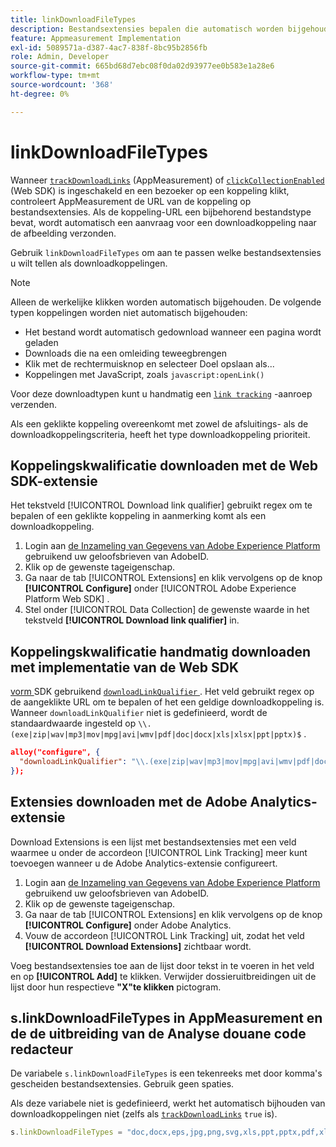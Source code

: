 ```yaml
---
title: linkDownloadFileTypes
description: Bestandsextensies bepalen die automatisch worden bijgehouden als downloadkoppelingen.
feature: Appmeasurement Implementation
exl-id: 5089571a-d387-4ac7-838f-8bc95b2856fb
role: Admin, Developer
source-git-commit: 665bd68d7ebc08f0da02d93977ee0b583e1a28e6
workflow-type: tm+mt
source-wordcount: '368'
ht-degree: 0%

---
```


# linkDownloadFileTypes

Wanneer [`trackDownloadLinks`](trackdownloadlinks.md) (AppMeasurement) of [`clickCollectionEnabled`](trackdownloadlinks.md) (Web SDK) is ingeschakeld en een bezoeker op een koppeling klikt, controleert AppMeasurement de URL van de koppeling op bestandsextensies. Als de koppeling-URL een bijbehorend bestandstype bevat, wordt automatisch een aanvraag voor een downloadkoppeling naar de afbeelding verzonden.

Gebruik `linkDownloadFileTypes` om aan te passen welke bestandsextensies u wilt tellen als downloadkoppelingen.

>[!NOTE]
>
>Alleen de werkelijke klikken worden automatisch bijgehouden. De volgende typen koppelingen worden niet automatisch bijgehouden:
>
>* Het bestand wordt automatisch gedownload wanneer een pagina wordt geladen
>* Downloads die na een omleiding teweegbrengen
>* Klik met de rechtermuisknop en selecteer Doel opslaan als...
>* Koppelingen met JavaScript, zoals `javascript:openLink()`
>
>Voor deze downloadtypen kunt u handmatig een [`link tracking`](../functions/tl-method.md) -aanroep verzenden.

Als een geklikte koppeling overeenkomt met zowel de afsluitings- als de downloadkoppelingscriteria, heeft het type downloadkoppeling prioriteit.

## Koppelingskwalificatie downloaden met de Web SDK-extensie

Het tekstveld [!UICONTROL Download link qualifier] gebruikt regex om te bepalen of een geklikte koppeling in aanmerking komt als een downloadkoppeling.

1. Login aan [ de Inzameling van Gegevens van Adobe Experience Platform ](https://experience.adobe.com/data-collection) gebruikend uw geloofsbrieven van AdobeID.
1. Klik op de gewenste tageigenschap.
1. Ga naar de tab [!UICONTROL Extensions] en klik vervolgens op de knop **[!UICONTROL Configure]** onder [!UICONTROL Adobe Experience Platform Web SDK] .
1. Stel onder [!UICONTROL Data Collection] de gewenste waarde in het tekstveld **[!UICONTROL Download link qualifier]** in.

## Koppelingskwalificatie handmatig downloaden met implementatie van de Web SDK

[ vorm ](https://experienceleague.adobe.com/docs/experience-platform/edge/fundamentals/configuring-the-sdk.html?lang=nl-NL) SDK gebruikend [`downloadLinkQualifier` ](https://experienceleague.adobe.com/docs/experience-platform/edge/data-collection/track-links.html?lang=nl-NL#automaticLinkTracking). Het veld gebruikt regex op de aangeklikte URL om te bepalen of het een geldige downloadkoppeling is. Wanneer `downloadLinkQualifier` niet is gedefinieerd, wordt de standaardwaarde ingesteld op `\\.(exe|zip|wav|mp3|mov|mpg|avi|wmv|pdf|doc|docx|xls|xlsx|ppt|pptx)$` .

```json
alloy("configure", {
  "downloadLinkQualifier": "\\.(exe|zip|wav|mp3|mov|mpg|avi|wmv|pdf|doc|docx|xls|xlsx|ppt|pptx)$"
});
```

## Extensies downloaden met de Adobe Analytics-extensie

Download Extensions is een lijst met bestandsextensies met een veld waarmee u onder de accordeon [!UICONTROL Link Tracking] meer kunt toevoegen wanneer u de Adobe Analytics-extensie configureert.

1. Login aan [ de Inzameling van Gegevens van Adobe Experience Platform ](https://experience.adobe.com/data-collection) gebruikend uw geloofsbrieven van AdobeID.
2. Klik op de gewenste tageigenschap.
3. Ga naar de tab [!UICONTROL Extensions] en klik vervolgens op de knop **[!UICONTROL Configure]** onder Adobe Analytics.
4. Vouw de accordeon [!UICONTROL Link Tracking] uit, zodat het veld **[!UICONTROL Download Extensions]** zichtbaar wordt.

Voeg bestandsextensies toe aan de lijst door tekst in te voeren in het veld en op **[!UICONTROL Add]** te klikken. Verwijder dossieruitbreidingen uit de lijst door hun respectieve **&quot;X&quot;te klikken** pictogram.

## s.linkDownloadFileTypes in AppMeasurement en de de uitbreiding van de Analyse douane code redacteur

De variabele `s.linkDownloadFileTypes` is een tekenreeks met door komma&#39;s gescheiden bestandsextensies. Gebruik geen spaties.

Als deze variabele niet is gedefinieerd, werkt het automatisch bijhouden van downloadkoppelingen niet (zelfs als [`trackDownloadLinks`](trackdownloadlinks.md) `true` is).

```js
s.linkDownloadFileTypes = "doc,docx,eps,jpg,png,svg,xls,ppt,pptx,pdf,xlsx,tab,csv,zip,txt,vsd,vxd,xml,js,css,rar,exe,wma,mov,avi,wmv,mp3,wav,m4v";
```

